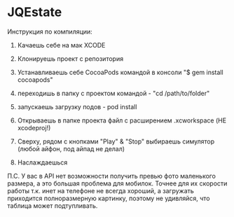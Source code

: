 # JQEstate

Инструкция по компиляции:

1) Качаешь себе на мак XCODE

2) Клонируешь проект с репозитория

3) Устанавливаешь себе CocoaPods командой в консоли "$ gem install cocoapods"

4) переходишь в папку с проектом командой - "cd /path/to/folder"

5) запускаешь загрузку подов - pod install

6) Открываешь в папке проекта файл с расширением .xcworkspace (НЕ xcodeproj!)

7) Сверху, рядом с кнопками "Play" & "Stop" выбираешь симулятор (любой айфон, под айпад не делал)

8) Наслаждаешься

П.С. У вас в API нет возможности получить превью фото маленького размера, а это большая проблема для мобилок. Точнее для их скорости работы т.к. инет на телефоне не всегда хороший, а загружать приходится полноразмерную картинку, поэтому не удивляйся, что таблица может подтупливать.

